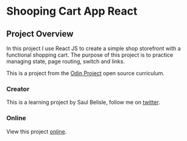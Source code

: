 # Shooping Cart App React

## Project Overview

In this project I use React JS to create a simple shop storefront with a functional shopping cart. The purpose of this project is to practice managing state, page routing, switch and links.

This is a project from the [Odin Project](https://www.theodinproject.com/paths/full-stack-ruby-on-rails/courses/javascript/lessons/shopping-cart) open source curriculum.

### Creator

This is a learning project by Saul Belisle, follow me on [twitter](https://twitter.com/saul_good_homie).

### Online

View this project [online](https://saul-good-homie.github.io/react-shopping-cart).
